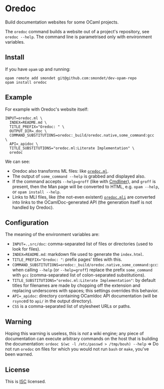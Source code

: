 Oredoc
======

Build documentation websites for some OCaml projects.

The `oredoc` command builds a website out of a project's repository, see
`oredoc --help`. The command line is parametrised only with environment
variables.

Install
-------

If you have `opam` up and running:

    opam remote add smondet git@github.com:smondet/dev-opam-repo
    opam install oredoc


Example
-------

For example with Oredoc's website itself:

    INPUT=oredoc.ml \
      INDEX=README.md \
      TITLE_PREFIX="Oredoc: " \
      OUTPUT_DIR=_doc \
      COMMAND_SUBSTITUTIONS=oredoc:_build/oredoc.native,some_command:gcc  \
      API=_apidoc \
      TITLE_SUBSTITUTIONS="oredoc.ml:Literate Implementation" \
      oredoc 

We can see:

- Oredoc also transforms ML files: like [`oredoc.ml`](./oredoc.ml).
- The output of `some_command --help` is grabbed and displayed also. 
- If the command accepts `--help=groff` (like with
[Cmdliner](http://erratique.ch/software/cmdliner)), and `groff` is present,
then the Man page will be converted to HTML, 
e.g. `opam --help`, or `opam install --help`.
- Links to MLI files, like (the not-even existent)
[`oredoc.mli`](./oredoc.mli) are converted into links to the
OCamlDoc-generated API
(the generation itself is not handled by Oredoc).

Configuration
-------------

The meaning of the environment variables are:

- `INPUT=.,src/doc`: comma-separated list of files or directories (used to look
for files).
- `INDEX=README.md`: markdown file used to generate the `index.html`.
- `TITLE_PREFIX="Oredoc: "`: prefix pages' titles with this.
- `COMMAND_SUBSTITUTIONS=oredoc:_build/oredoc.native,some_command:gcc`:
when calling `--help` (or `--help=groff`) replace the prefix `some_command`
with `gcc` (comma-separated list of colon-separated substitutions).
- `TITLE_SUBSTITUTIONS="oredoc.ml:Literate Implementation"`: by default titles
for filenames are made by chopping off the extension and replacing
underscores with spaces; this settings overrides this behavior.
- `API=_apidoc`: directory containing OCamldoc API documentation (will be
`rsync`ed to `api/` in the output directory).
- `CSS` is a comma-separated list of stylesheet URLs or paths.

Warning
-------

Hoping this warning is useless, this is *not* a wiki engine; any piece of
documentation can execute arbitrary commands on the host that is building the
documentation:
`ordeoc $(wc -l /etc/passwd > /tmp/bouh) --help`
⇒
Do not run `oredoc` on files for which you would not run `bash` or `make`,
you've been warned.

License
-------

This is [ISC](http://en.wikipedia.org/wiki/ISC_license) licensed.
